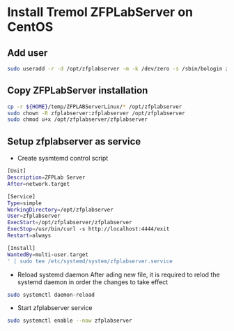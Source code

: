 # Install Tremol ZFPLabServer on CentOS

## Add user

``` bash
sudo useradd -r -d /opt/zfplabserver -m -k /dev/zero -s /sbin/bologin zfplabserver
```

## Copy ZFPLabServer installation

``` bash
cp -r ${HOME}/temp/ZFPLABServerLinux/* /opt/zfplabserver
sudo chown -R zfplabserver:zfplabserver /opt/zfplabserver
sudo chmod u+x /opt/zfplabserver/zfplabserver
```

## Setup zfplabserver as service

* Create sysmtemd control script

``` bash
[Unit]
Description=ZFPLab Server
After=network.target

[Service]
Type=simple
WorkingDirectory=/opt/zfplabserver
User=zfplabserver
ExecStart=/opt/zfplabserver/zfplabserver
ExecStop=/usr/bin/curl -s http://localhost:4444/exit
Restart=always

[Install]
WantedBy=multi-user.target
' | sudo tee /etc/systemd/system/zfplabserver.service
```

* Reload systemd daemon
After ading new file, it is required to relod the systemd daemon in order the changes to take effect

``` bash
sudo systemctl daemon-reload
```

* Start zfplabserver service

``` bash
sudo systemctl enable --now zfplabserver
```
